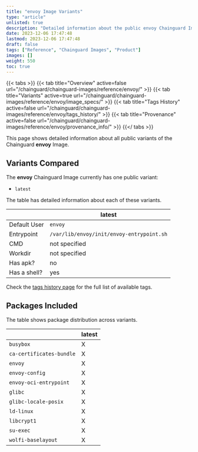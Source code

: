 ```yaml
---
title: "envoy Image Variants"
type: "article"
unlisted: true
description: "Detailed information about the public envoy Chainguard Image variants"
date: 2023-12-06 17:47:48
lastmod: 2023-12-06 17:47:48
draft: false
tags: ["Reference", "Chainguard Images", "Product"]
images: []
weight: 550
toc: true
---
```


{{< tabs >}}
{{< tab title="Overview" active=false url="/chainguard/chainguard-images/reference/envoy/" >}}
{{< tab title="Variants" active=true url="/chainguard/chainguard-images/reference/envoy/image_specs/" >}}
{{< tab title="Tags History" active=false url="/chainguard/chainguard-images/reference/envoy/tags_history/" >}}
{{< tab title="Provenance" active=false url="/chainguard/chainguard-images/reference/envoy/provenance_info/" >}}
{{</ tabs >}}

This page shows detailed information about all public variants of the Chainguard **envoy** Image.

## Variants Compared
The **envoy** Chainguard Image currently has one public variant: 

- `latest`

The table has detailed information about each of these variants.

|              | latest                                    |
|--------------|-------------------------------------------|
| Default User | `envoy`                                   |
| Entrypoint   | `/var/lib/envoy/init/envoy-entrypoint.sh` |
| CMD          | not specified                             |
| Workdir      | not specified                             |
| Has apk?     | no                                        |
| Has a shell? | yes                                       |

Check the [tags history page](/chainguard/chainguard-images/reference/envoy/tags_history/) for the full list of available tags.

## Packages Included
The table shows package distribution across variants.

|                          | latest |
|--------------------------|--------|
| `busybox`                | X      |
| `ca-certificates-bundle` | X      |
| `envoy`                  | X      |
| `envoy-config`           | X      |
| `envoy-oci-entrypoint`   | X      |
| `glibc`                  | X      |
| `glibc-locale-posix`     | X      |
| `ld-linux`               | X      |
| `libcrypt1`              | X      |
| `su-exec`                | X      |
| `wolfi-baselayout`       | X      |


